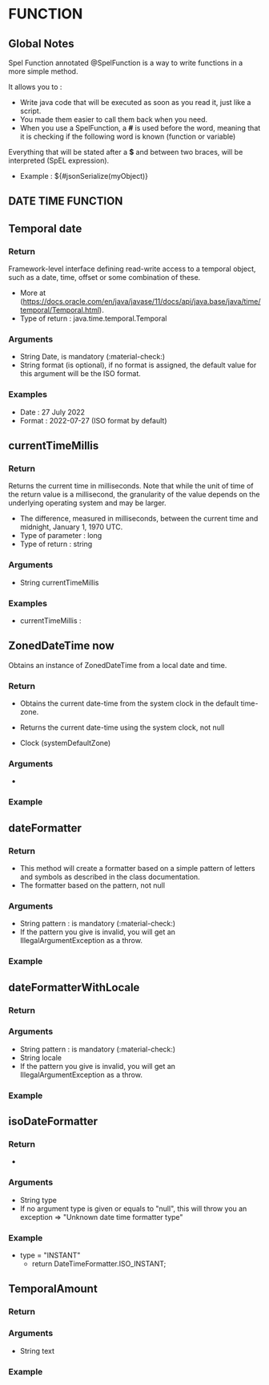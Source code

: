 # FUNCTION

## Global Notes

Spel Function annotated @SpelFunction is a way to write functions in a more simple method.

It allows you to :

* Write java code that will be executed as soon as you read it, just like a script.
* You made them easier to call them back when you need.
* When you use a SpelFunction, a **#** is used before the word, meaning that it is checking if the following word is known (function or variable)

Everything that will be stated after a **$** and between two braces, will be interpreted (SpEL expression).

* Example : ${#jsonSerialize(myObject)}


## DATE TIME FUNCTION

## Temporal date

### Return

Framework-level interface defining read-write access to a temporal object, such as a date, time, offset or some combination of these.

* More at (https://docs.oracle.com/en/java/javase/11/docs/api/java.base/java/time/temporal/Temporal.html).
* Type of return : java.time.temporal.Temporal

### Arguments

* String Date, is mandatory (:material-check:)
* String format (is optional), if no format is assigned, the default value for this argument will be the ISO format.

### Examples

* Date : 27 July 2022
* Format : 2022-07-27 (ISO format by default)

## currentTimeMillis

### Return

Returns the current time in milliseconds. Note that while the unit of time of the return value is a millisecond, the granularity of the value depends on the underlying operating system and may be larger.

* The difference, measured in milliseconds, between the current time and midnight, January 1, 1970 UTC.
* Type of parameter : long
* Type of return : string

### Arguments

* String currentTimeMillis

### Examples

* currentTimeMillis : 

## ZonedDateTime now

Obtains an instance of ZonedDateTime from a local date and time.

### Return

* Obtains the current date-time from the system clock in the default time-zone.
* Returns the current date-time using the system clock, not null

* Clock (systemDefaultZone)

### Arguments

* 
### Example

## dateFormatter

### Return

* This method will create a formatter based on a simple pattern of letters and symbols as described in the class documentation.
* The formatter based on the pattern, not null

### Arguments

* String pattern : is mandatory (:material-check:)
* If the pattern you give is invalid, you will get an IllegalArgumentException as a throw.

### Example

## dateFormatterWithLocale

### Return


### Arguments

* String pattern : is mandatory (:material-check:)
* String locale
* If the pattern you give is invalid, you will get an IllegalArgumentException as a throw.

### Example


## isoDateFormatter

### Return

* 


### Arguments

* String type
* If no argument type is given or equals to "null", this will throw you an exception => "Unknown date time formatter type"

### Example

* type = "INSTANT"
    * return DateTimeFormatter.ISO_INSTANT;


## TemporalAmount

### Return


### Arguments

* String text

### Example